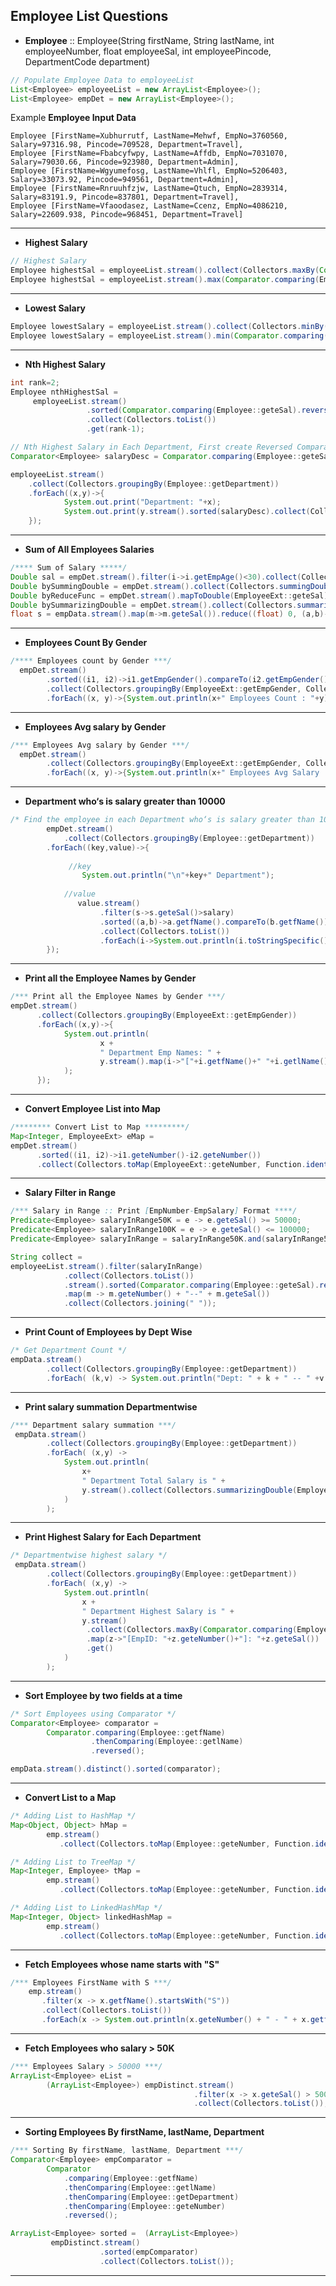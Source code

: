 ## Employee List Questions

- **Employee** :: Employee(String firstName, String lastName, int employeeNumber, float employeeSal, int employeePincode, DepartmentCode department)
```java
// Populate Employee Data to employeeList
List<Employee> employeeList = new ArrayList<Employee>();
List<Employee> empDet = new ArrayList<Employee>();
```
Example **Employee Input Data**<br>

    Employee [FirstName=Xubhurrutf, LastName=Mehwf, EmpNo=3760560, Salary=97316.98, Pincode=709528, Department=Travel],
    Employee [FirstName=Fbabcyfwpy, LastName=Affdb, EmpNo=7031070, Salary=79030.66, Pincode=923980, Department=Admin],
    Employee [FirstName=Wgyumefosg, LastName=Vhlfl, EmpNo=5206403, Salary=33073.92, Pincode=949561, Department=Admin],
    Employee [FirstName=Rnruuhfzjw, LastName=Qtuch, EmpNo=2839314, Salary=83191.9, Pincode=837801, Department=Travel],
    Employee [FirstName=Vfaoodasez, LastName=Ccenz, EmpNo=4086210, Salary=22609.938, Pincode=968451, Department=Travel]

---

- **Highest Salary**
```java
// Highest Salary
Employee highestSal = employeeList.stream().collect(Collectors.maxBy(Comparator.comparing(Employee::geteSal))).get();
Employee highestSal = employeeList.stream().max(Comparator.comparing(Employee::geteSal)).get();
```
---

- **Lowest Salary**
```java
Employee lowestSalary = employeeList.stream().collect(Collectors.minBy(Comparator.comparing(Employee::geteSal))).get();
Employee lowestSalary = employeeList.stream().min(Comparator.comparing(Employee::geteSal)).get();
```
---

- **Nth Highest Salary**
```java
int rank=2;
Employee nthHighestSal = 
     employeeList.stream()
                 .sorted(Comparator.comparing(Employee::geteSal).reversed())
                 .collect(Collectors.toList())
                 .get(rank-1);

// Nth Highest Salary in Each Department, First create Reversed Comparator 
Comparator<Employee> salaryDesc = Comparator.comparing(Employee::geteSal).reversed();

employeeList.stream()
    .collect(Collectors.groupingBy(Employee::getDepartment))
    .forEach((x,y)->{
            System.out.print("Department: "+x);
            System.out.print(y.stream().sorted(salaryDesc).collect(Collectors.toList()).get(rank-1).toString()+"\n");
    });
```
---

- **Sum of All Employees Salaries**
```java
/**** Sum of Salary *****/
Double sal = empDet.stream().filter(i->i.getEmpAge()<30).collect(Collectors.summingDouble(EmployeeExt::geteSal));
Double bySummingDouble = empDet.stream().collect(Collectors.summingDouble(EmployeeExt::geteSal));
Double byReduceFunc = empDet.stream().mapToDouble(EmployeeExt::geteSal).reduce(0, (s1, s2)->s1+s2);
Double bySummarizingDouble = empDet.stream().collect(Collectors.summarizingDouble(EmployeeExt::geteSal)).getSum();
float s = empData.stream().map(m->m.geteSal()).reduce((float) 0, (a,b)->a+b);
```
---

- **Employees Count By Gender**
```java
/**** Employees count by Gender ***/ 
  empDet.stream()
        .sorted((i1, i2)->i1.getEmpGender().compareTo(i2.getEmpGender()))
        .collect(Collectors.groupingBy(EmployeeExt::getEmpGender, Collectors.counting()))
        .forEach((x, y)->{System.out.println(x+" Employees Count : "+y);});
```
---

- **Employees Avg salary by Gender**
```java
/*** Employees Avg salary by Gender ***/ 
  empDet.stream()
        .collect(Collectors.groupingBy(EmployeeExt::getEmpGender, Collectors.averagingDouble(EmployeeExt::geteSal)))
        .forEach((x, y)->{System.out.println(x+" Employees Avg Salary : "+y);});	
```
---

- **Department who‘s is salary greater than 10000**
```java  
/* Find the employee in each Department who‘s is salary greater than 10000 **/
        empDet.stream()
		 	.collect(Collectors.groupingBy(Employee::getDepartment))
        .forEach((key,value)->{
         
             //key
                System.out.println("\n"+key+" Department");
        
            //value 
               value.stream()
                    .filter(s->s.geteSal()>salary)
                    .sorted((a,b)->a.getfName().compareTo(b.getfName()))
                    .collect(Collectors.toList())
                    .forEach(i->System.out.println(i.toStringSpecific()));
        });
```
---

- **Print all the Employee Names by Gender**
```java      
/*** Print all the Employee Names by Gender ***/
empDet.stream()
      .collect(Collectors.groupingBy(EmployeeExt::getEmpGender))
      .forEach((x,y)->{
            System.out.println(
                    x + 
                    " Department Emp Names: " + 
                    y.stream().map(i->"["+i.getfName()+" "+i.getlName()+"]").collect(Collectors.joining(", "))
            );
      });
```
---
- **Convert Employee List into Map**
```java
/******** Convert List to Map *********/
Map<Integer, EmployeeExt> eMap =
empDet.stream()
      .sorted((i1, i2)->i1.geteNumber()-i2.geteNumber())
      .collect(Collectors.toMap(EmployeeExt::geteNumber, Function.identity(), (e1, e2)->e1,LinkedHashMap::new));
```
---

- **Salary Filter in Range**
```java
/*** Salary in Range :: Print [EmpNumber-EmpSalary] Format ****/
Predicate<Employee> salaryInRange50K = e -> e.geteSal() >= 50000;
Predicate<Employee> salaryInRange100K = e -> e.geteSal() <= 100000;
Predicate<Employee> salaryInRange = salaryInRange50K.and(salaryInRange50K);

String collect = 
employeeList.stream().filter(salaryInRange)
            .collect(Collectors.toList())
            .stream().sorted(Comparator.comparing(Employee::geteSal).reversed())
            .map(m -> m.geteNumber() + "--" + m.geteSal())
            .collect(Collectors.joining(" "));
```
---

- **Print Count of Employees by Dept Wise**
```java
/* Get Department Count */
empData.stream()
        .collect(Collectors.groupingBy(Employee::getDepartment))
        .forEach( (k,v) -> System.out.println("Dept: " + k + " -- " +v.stream().count()));
```
---

- **Print salary summation Departmentwise**
```java
/*** Department salary summation ***/
 empData.stream()
        .collect(Collectors.groupingBy(Employee::getDepartment))
        .forEach( (x,y) -> 
            System.out.println(
                x+
                " Department Total Salary is " +
                y.stream().collect(Collectors.summarizingDouble(Employee::geteSal)).getSum()
            )
        );
```
---

- **Print Highest Salary for Each Department**
```java
/* Departmentwise highest salary */
 empData.stream()
        .collect(Collectors.groupingBy(Employee::getDepartment))
        .forEach( (x,y) -> 
            System.out.println(
                x + 
                " Department Highest Salary is " + 
                y.stream()
                 .collect(Collectors.maxBy(Comparator.comparing(Employee::geteSal)))
                 .map(z->"[EmpID: "+z.geteNumber()+"]: "+z.geteSal())
                 .get()
            )
        );
 ```
---

- **Sort Employee by two fields at a time**
```java
/* Sort Employees using Comparator */
Comparator<Employee> comparator = 
        Comparator.comparing(Employee::getfName)
                  .thenComparing(Employee::getlName)
                  .reversed();

empData.stream().distinct().sorted(comparator);
```
---

- **Convert List to a Map**
```java
/* Adding List to HashMap */
Map<Object, Object> hMap = 
        emp.stream()
           .collect(Collectors.toMap(Employee::geteNumber, Function.identity(), (x, y) -> x, HashMap::new));

/* Adding List to TreeMap */
Map<Integer, Employee> tMap = 
        emp.stream()
           .collect(Collectors.toMap(Employee::geteNumber, Function.identity(), (e1, e2) -> e1, TreeMap::new));

/* Adding List to LinkedHashMap */
Map<Integer, Object> linkedHashMap = 
        emp.stream()
           .collect(Collectors.toMap(Employee::geteNumber, Function.identity(), (e1, e2) -> e1, LinkedHashMap::new));
```
---

- **Fetch Employees whose name starts with "S"**
```java
/*** Employees FirstName with S ***/
    emp.stream()
       .filter(x -> x.getfName().startsWith("S"))
       .collect(Collectors.toList())
       .forEach(x -> System.out.println(x.geteNumber() + " - " + x.getfName()));
```
---

- **Fetch Employees who salary > 50K**
```java
/*** Employees Salary > 50000 ***/
ArrayList<Employee> eList = 
        (ArrayList<Employee>) empDistinct.stream()
                                         .filter(x -> x.geteSal() > 50000)
                                         .collect(Collectors.toList());
```
---

- **Sorting Employees By firstName, lastName, Department**
```java
/*** Sorting By firstName, lastName, Department ***/
Comparator<Employee> empComparator = 
        Comparator
            .comparing(Employee::getfName)
            .thenComparing(Employee::getlName)
            .thenComparing(Employee::getDepartment)
            .thenComparing(Employee::geteNumber)
            .reversed();

ArrayList<Employee> sorted =  (ArrayList<Employee>) 
         empDistinct.stream()
                    .sorted(empComparator)
                    .collect(Collectors.toList());
```
---
